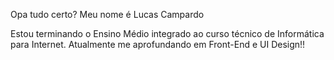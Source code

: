 Opa tudo certo? Meu nome é Lucas Campardo

Estou terminando o Ensino Médio integrado ao curso técnico de Informática para Internet.
Atualmente me aprofundando em Front-End e UI Design!!
